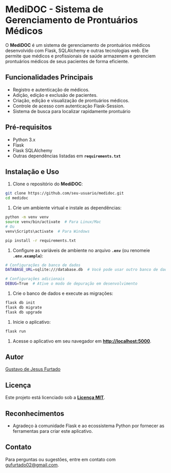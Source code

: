 # **MediDOC - Sistema de Gerenciamento de Prontuários Médicos**

O **MediDOC** é um sistema de gerenciamento de prontuários médicos desenvolvido com Flask, SQLAlchemy e outras tecnologias web. Ele permite que médicos e profissionais de saúde armazenem e gerenciem prontuários médicos de seus pacientes de forma eficiente.

## **Funcionalidades Principais**

- Registro e autenticação de médicos.
- Adição, edição e exclusão de pacientes.
- Criação, edição e visualização de prontuários médicos.
- Controle de acesso com autenticação Flask-Session.
- Sistema de busca para localizar rapidamente prontuário

## **Pré-requisitos**

- Python 3.x
- Flask
- Flask SQLAlchemy
- Outras dependências listadas em **`requirements.txt`**

## **Instalação e Uso**

1. Clone o repositório do **MediDOC**:

```bash
git clone https://github.com/seu-usuario/medidoc.git
cd medidoc
```

1. Crie um ambiente virtual e instale as dependências:

```bash
python -m venv venv
source venv/bin/activate  # Para Linux/Mac
# Ou
venv\Scripts\activate  # Para Windows

pip install -r requirements.txt
```

1. Configure as variáveis de ambiente no arquivo **`.env`** (ou renomeie **`.env.example`**):

```bash
# Configurações de banco de dados
DATABASE_URL=sqlite:///database.db  # Você pode usar outro banco de dados, se preferir

# Configurações adicionais
DEBUG=True  # Ative o modo de depuração em desenvolvimento
```

1. Crie o banco de dados e execute as migrações:

```bash
flask db init
flask db migrate
flask db upgrade
```

1. Inicie o aplicativo:

```bash
flask run
```

1. Acesse o aplicativo em seu navegador em **[http://localhost:5000](http://localhost:5000/)**.

## **Autor**

[Gustavo de Jesus Furtado](https://www.linkedin.com/in/gustavo-furtado02/)

## **Licença**

Este projeto está licenciado sob a **[Licença MIT](https://chat.openai.com/c/LICENSE.md)**.

## **Reconhecimentos**

- Agradeço à comunidade Flask e ao ecossistema Python por fornecer as ferramentas para criar este aplicativo.

## **Contato**

Para perguntas ou sugestões, entre em contato com [gufurtado02@gmail.com](mailto:gufurtado02@gmail.com).